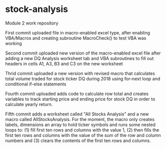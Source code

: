 # stock-analysis
Module 2 work repository

First commit uploaded file in macro-enabled excel type, after enabling VBA/Macros and creating subroutine MacroCheck() to test VBA was working

Second commit uploaded new version of the macro-enabled excel file after adding a new DQ Analysis worksheet tab and VBA subroutines to fill out headers in cells A1, A3, B3 and C3 on the new worksheet

Thrid commit uploaded a new version with revised macro that calculates total volume traded for stock ticker DQ during 2018 using for-next loop and conditional if-else statements

Fourth commit uploaded adds code to calculate row total and creates variables to track starting price and ending price for stock DQ in order to calculate yearly return.

Fifth commit adds a worksheet called "All Stocks Analysis" and a new macro called AllStocksAnalysis. For the moment, the macro only creates labels, dimensions an array to hold ticker symbols and runs some nested loops to: (1) fill first ten rows and columns with the value 1, (2) then fills the first ten rows and columns with the value of the sum of the row and column numbers and (3) clears the contents of the first ten rows and columns.
